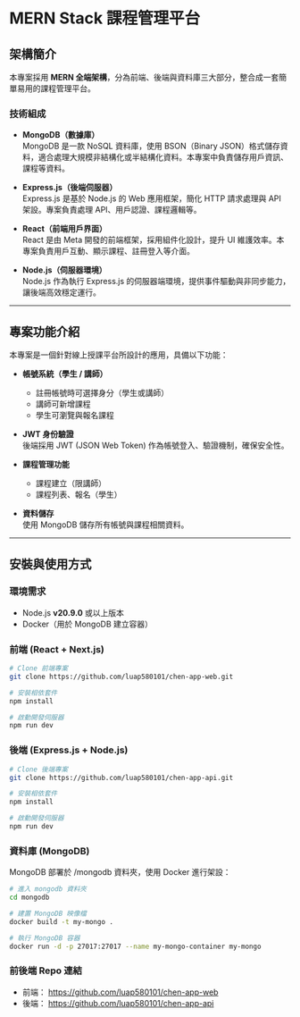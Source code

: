# MERN Stack 課程管理平台

## 架構簡介

本專案採用 **MERN 全端架構**，分為前端、後端與資料庫三大部分，整合成一套簡單易用的課程管理平台。

### 技術組成

- **MongoDB（數據庫）**  
  MongoDB 是一款 NoSQL 資料庫，使用 BSON（Binary JSON）格式儲存資料，適合處理大規模非結構化或半結構化資料。本專案中負責儲存用戶資訊、課程等資料。

- **Express.js（後端伺服器）**  
  Express.js 是基於 Node.js 的 Web 應用框架，簡化 HTTP 請求處理與 API 架設。專案負責處理 API、用戶認證、課程邏輯等。

- **React（前端用戶界面）**  
  React 是由 Meta 開發的前端框架，採用組件化設計，提升 UI 維護效率。本專案負責用戶互動、顯示課程、註冊登入等介面。

- **Node.js（伺服器環境）**  
  Node.js 作為執行 Express.js 的伺服器端環境，提供事件驅動與非同步能力，讓後端高效穩定運行。

---

## 專案功能介紹

本專案是一個針對線上授課平台所設計的應用，具備以下功能：

- **帳號系統（學生 / 講師）**
  - 註冊帳號時可選擇身分（學生或講師）
  - 講師可新增課程
  - 學生可瀏覽與報名課程

- **JWT 身份驗證**  
  後端採用 JWT (JSON Web Token) 作為帳號登入、驗證機制，確保安全性。

- **課程管理功能**
  - 課程建立（限講師）
  - 課程列表、報名（學生）

- **資料儲存**  
  使用 MongoDB 儲存所有帳號與課程相關資料。

---

## 安裝與使用方式

### 環境需求

- Node.js **v20.9.0** 或以上版本
- Docker（用於 MongoDB 建立容器）

### 前端 (React + Next.js)

```bash
# Clone 前端專案
git clone https://github.com/luap580101/chen-app-web.git

# 安裝相依套件
npm install

# 啟動開發伺服器
npm run dev
```

### 後端 (Express.js + Node.js)

```bash
# Clone 後端專案
git clone https://github.com/luap580101/chen-app-api.git

# 安裝相依套件
npm install

# 啟動開發伺服器
npm run dev
```

### 資料庫 (MongoDB)
MongoDB 部署於 /mongodb 資料夾，使用 Docker 進行架設：

```bash
# 進入 mongodb 資料夾
cd mongodb

# 建置 MongoDB 映像檔
docker build -t my-mongo .

# 執行 MongoDB 容器
docker run -d -p 27017:27017 --name my-mongo-container my-mongo

```


### 前後端 Repo 連結
- 前端： https://github.com/luap580101/chen-app-web
- 後端： https://github.com/luap580101/chen-app-api

